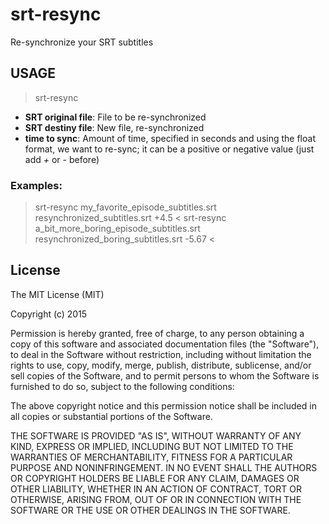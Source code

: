 # srt-resync
Re-synchronize your SRT subtitles

## USAGE

> srt-resync <SRT original file> <SRT destiny file> <time to sync>

- **SRT original file**: File to be re-synchronized
- **SRT destiny file**: New file, re-synchronized
- **time to sync**: Amount of time, specified in seconds and using the float format, we want to re-sync; it can be a positive or negative value (just add *+* or *-* before)

### Examples:

> srt-resync my_favorite_episode_subtitles.srt resynchronized_subtitles.srt +4.5 <
> srt-resync a_bit_more_boring_episode_subtitles.srt resynchronized_boring_subtitles.srt -5.67 <

## License
The MIT License (MIT)

Copyright (c) 2015

Permission is hereby granted, free of charge, to any person obtaining a copy
of this software and associated documentation files (the "Software"), to deal
in the Software without restriction, including without limitation the rights
to use, copy, modify, merge, publish, distribute, sublicense, and/or sell
copies of the Software, and to permit persons to whom the Software is
furnished to do so, subject to the following conditions:

The above copyright notice and this permission notice shall be included in all
copies or substantial portions of the Software.

THE SOFTWARE IS PROVIDED "AS IS", WITHOUT WARRANTY OF ANY KIND, EXPRESS OR
IMPLIED, INCLUDING BUT NOT LIMITED TO THE WARRANTIES OF MERCHANTABILITY,
FITNESS FOR A PARTICULAR PURPOSE AND NONINFRINGEMENT. IN NO EVENT SHALL THE
AUTHORS OR COPYRIGHT HOLDERS BE LIABLE FOR ANY CLAIM, DAMAGES OR OTHER
LIABILITY, WHETHER IN AN ACTION OF CONTRACT, TORT OR OTHERWISE, ARISING FROM,
OUT OF OR IN CONNECTION WITH THE SOFTWARE OR THE USE OR OTHER DEALINGS IN THE
SOFTWARE.
